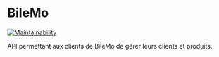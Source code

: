 # BileMo

[![Maintainability](https://api.codeclimate.com/v1/badges/e646c7d531f9c1abb08a/maintainability)](https://codeclimate.com/github/leomoille/bilemo/maintainability)

API permettant aux clients de BileMo de gérer leurs clients et produits.
